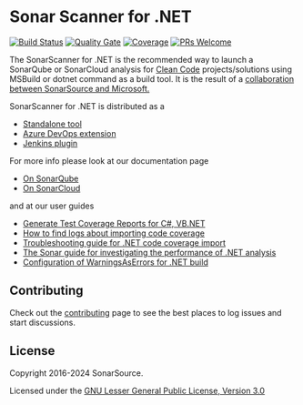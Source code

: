 # Sonar Scanner for .NET

[![Build Status](https://dev.azure.com/sonarsource/DotNetTeam%20Project/_apis/build/status/SonarScanner%20for%20MSBuild?branchName=master)](https://dev.azure.com/sonarsource/DotNetTeam%20Project/_build/latest?definitionId=64&branchName=master)
[![Quality Gate](https://sonarcloud.io/api/project_badges/measure?project=sonarscanner-msbuild&metric=alert_status)](https://sonarcloud.io/dashboard?id=sonarscanner-msbuild)
[![Coverage](https://sonarcloud.io/api/project_badges/measure?project=sonarscanner-msbuild&metric=coverage)](https://sonarcloud.io/component_measures?id=sonarscanner-msbuild&metric=coverage)
[![PRs Welcome](https://img.shields.io/badge/PRs-welcome-brightgreen.svg)](#contributing)

The SonarScanner for .NET is the recommended way to launch a SonarQube or SonarCloud analysis for [Clean Code](https://www.sonarsource.com/solutions/clean-code/) projects/solutions using MSBuild or dotnet command as a build tool. It is the result of a [collaboration between SonarSource and Microsoft.](https://www.sonarsource.com/blog/easy-analysis-of-visual-studio-solutions-with-the-sonarqube-scanner-for-msbuild/)

SonarScanner for .NET is distributed as a

* [Standalone tool](https://github.com/SonarSource/sonar-scanner-msbuild)
* [Azure DevOps extension](https://github.com/SonarSource/sonar-scanner-vsts)
* [Jenkins plugin](https://github.com/SonarSource/sonar-scanner-jenkins)

For more info please look at our documentation page

* [On SonarQube](https://docs.sonarqube.org/latest/analysis/scan/sonarscanner-for-msbuild/)
* [On SonarCloud](https://docs.sonarcloud.io/advanced-setup/ci-based-analysis/sonarscanner-for-net/)

and at our user guides

* [Generate Test Coverage Reports for C#, VB.NET](https://community.sonarsource.com/t/9871)
* [How to find logs about importing code coverage ](https://community.sonarsource.com/t/73317)
* [Troubleshooting guide for .NET code coverage import](https://community.sonarsource.com/t/37151)
* [The Sonar guide for investigating the performance of .NET analysis](https://community.sonarsource.com/t/47279/)
* [Configuration of WarningsAsErrors for .NET build](https://community.sonarsource.com/t/32393)

## Contributing

Check out the [contributing](CONTRIBUTING.md) page to see the best places to log issues and start discussions.

## License

Copyright 2016-2024 SonarSource.

Licensed under the [GNU Lesser General Public License, Version 3.0](http://www.gnu.org/licenses/lgpl.txt)
